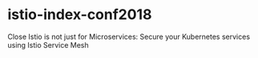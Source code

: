 # istio-index-conf2018
 Close  Istio is not just for Microservices: Secure your Kubernetes services using Istio Service Mesh
